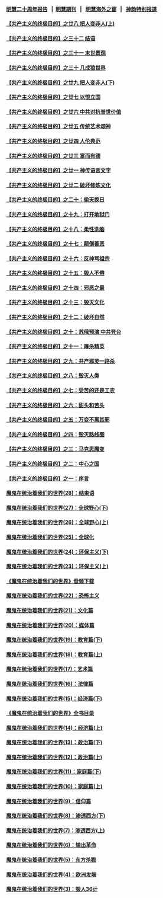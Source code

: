 #### [明慧二十周年报告](https://github.com/gfw-breaker/mh-reports/blob/master/README.md?t=07141736) &nbsp;&nbsp;|&nbsp;&nbsp;[明慧期刊](https://github.com/gfw-breaker/mh-qikan) &nbsp;&nbsp;|&nbsp;&nbsp; [明慧海外之窗](https://github.com/gfw-breaker/mh-news/blob/master/README.md?t=07141736) &nbsp;&nbsp;|&nbsp;&nbsp; [神韵特别报道](https://github.com/gfw-breaker/mh-news/blob/master/shenyun.md?t=07141736) 

#### [【共产主义的终极目的】之廿八 把人变非人(上)](../pages/nsc422/n11340492.md?t=07141736) 

#### [【共产主义的终极目的】之三十二 结语](../pages/nsc422/n11360535.md?t=07141736) 

#### [【共产主义的终极目的】之三十一 末世景观](../pages/nsc422/n11351129.md?t=07141736) 

#### [【共产主义的终极目的】之三十 几成狼世界](../pages/nsc422/n11348280.md?t=07141736) 

#### [【共产主义的终极目的】之廿九 把人变非人(下)](../pages/nsc422/n11344140.md?t=07141736) 

#### [【共产主义的终极目的】之廿七 以恨立国](../pages/nsc422/n11336944.md?t=07141736) 

#### [【共产主义的终极目的】之廿六 中共对抗普世价值](../pages/nsc422/n11324785.md?t=07141736) 

#### [【共产主义的终极目的】之廿五 传统艺术颂神](../pages/nsc422/n11296396.md?t=07141736) 

#### [【共产主义的终极目的】之廿四 人伦典范](../pages/nsc422/n11296397.md?t=07141736) 

#### [【共产主义的终极目的】之廿三 富而有德](../pages/nsc422/n11283598.md?t=07141736) 

#### [【共产主义的终极目的】之廿一 神传语言文字](../pages/nsc422/n11263265.md?t=07141736) 

#### [【共产主义的终极目的】之廿二 破坏修炼文化](../pages/nsc422/n11245728.md?t=07141736) 

#### [【共产主义的终极目的】之二十：偷天换日](../pages/nsc422/n11238846.md?t=07141736) 

#### [【共产主义的终极目的】之十九：打开地狱门](../pages/nsc422/n11206376.md?t=07141736) 

#### [【共产主义的终极目的】之十八：柔性洗脑](../pages/nsc422/n11199994.md?t=07141736) 

#### [【共产主义的终极目的】之十七：颠倒善恶](../pages/nsc422/n11179782.md?t=07141736) 

#### [【共产主义的终极目的】之十六：反神骂祖宗](../pages/nsc422/n11166798.md?t=07141736) 

#### [【共产主义的终极目的】之十五：毁人不倦](../pages/nsc422/n11166792.md?t=07141736) 

#### [【共产主义的终极目的】之十四：邪恶之最](../pages/nsc422/n11150249.md?t=07141736) 

#### [【共产主义的终极目的】之十三：毁灭文化](../pages/nsc422/n11135227.md?t=07141736) 

#### [【共产主义的终极目的】之十二：破坏自然](../pages/nsc422/n11135214.md?t=07141736) 

#### [【共产主义的终极目的】之十：苏俄预演 中共登台](../pages/nsc422/n11118424.md?t=07141736) 

#### [【共产主义的终极目的】之十一：屠杀精英](../pages/nsc422/n11118442.md?t=07141736) 

#### [【共产主义的终极目的】之九：共产邪灵一路杀](../pages/nsc422/n11114139.md?t=07141736) 

#### [【共产主义的终极目的】之八：毁灭人类](../pages/nsc422/n11108503.md?t=07141736) 

#### [【共产主义的终极目的】之七：受苦的还是工农](../pages/nsc422/n11101809.md?t=07141736) 

#### [【共产主义的终极目的】之六：甜头和苦头](../pages/nsc422/n11096971.md?t=07141736) 

#### [【共产主义的终极目的】之五：万变不离其邪](../pages/nsc422/n11091285.md?t=07141736) 

#### [【共产主义的终极目的】之四：毁灭路线图](../pages/nsc422/n11086284.md?t=07141736) 

#### [【共产主义的终极目的】之三：马克思魔变](../pages/nsc422/n11061941.md?t=07141736) 

#### [【共产主义的终极目的】之二：中心之国](../pages/nsc422/n11047728.md?t=07141736) 

#### [【共产主义的终极目的】之一：序言](../pages/nsc422/n11086077.md?t=07141736) 

#### [魔鬼在统治着我们的世界(28)：结束语](../pages/nsc422/n10936246.md?t=07141736) 

#### [魔鬼在统治着我们的世界(27)：全球野心(下)](../pages/nsc422/n10928319.md?t=07141736) 

#### [魔鬼在统治着我们的世界(26)：全球野心(上)](../pages/nsc422/n10900318.md?t=07141736) 

#### [魔鬼在统治着我们的世界(25)：全球化](../pages/nsc422/n10788205.md?t=07141736) 

#### [魔鬼在统治着我们的世界(24)：环保主义(下)](../pages/nsc422/n10695307.md?t=07141736) 

#### [魔鬼在统治着我们的世界(23)：环保主义(上)](../pages/nsc422/n10688613.md?t=07141736) 

#### [《魔鬼在统治着我们的世界》音频下载](../pages/nsc422/n10635553.md?t=07141736) 

#### [魔鬼在统治着我们的世界(22)：恐怖主义](../pages/nsc422/n10614727.md?t=07141736) 

#### [魔鬼在统治着我们的世界(21)：文化篇](../pages/nsc422/n10597706.md?t=07141736) 

#### [魔鬼在统治着我们的世界(20)：媒体篇](../pages/nsc422/n10586579.md?t=07141736) 

#### [魔鬼在统治着我们的世界(19)：教育篇(下)](../pages/nsc422/n10564808.md?t=07141736) 

#### [魔鬼在统治着我们的世界(18)：教育篇(上)](../pages/nsc422/n10526970.md?t=07141736) 

#### [魔鬼在统治着我们的世界(17)：艺术篇](../pages/nsc422/n10499093.md?t=07141736) 

#### [魔鬼在统治着我们的世界(16)：法律篇](../pages/nsc422/n10485969.md?t=07141736) 

#### [魔鬼在统治着我们的世界(15)：经济篇(下)](../pages/nsc422/n10469975.md?t=07141736) 

#### [《魔鬼在统治着我们的世界》全书目录](../pages/nsc422/n10464261.md?t=07141736) 

#### [魔鬼在统治着我们的世界(14)：经济篇(上)](../pages/nsc422/n10457370.md?t=07141736) 

#### [魔鬼在统治着我们的世界(13)：政治篇(下)](../pages/nsc422/n10448270.md?t=07141736) 

#### [魔鬼在统治着我们的世界(12)：政治篇(上)](../pages/nsc422/n10444576.md?t=07141736) 

#### [魔鬼在统治着我们的世界(11)：家庭篇(下)](../pages/nsc422/n10440961.md?t=07141736) 

#### [魔鬼在统治着我们的世界(10)：家庭篇(上)](../pages/nsc422/n10435448.md?t=07141736) 

#### [魔鬼在统治着我们的世界(9)：信仰篇](../pages/nsc422/n10432159.md?t=07141736) 

#### [魔鬼在统治着我们的世界(8)：渗透西方(下)](../pages/nsc422/n10429603.md?t=07141736) 

#### [魔鬼在统治着我们的世界(7)：渗透西方(上)](../pages/nsc422/n10426013.md?t=07141736) 

#### [魔鬼在统治着我们的世界(6)：输出革命](../pages/nsc422/n10421536.md?t=07141736) 

#### [魔鬼在统治着我们的世界(5)：东方杀戮](../pages/nsc422/n10417707.md?t=07141736) 

#### [魔鬼在统治着我们的世界(4)：欧洲发端](../pages/nsc422/n10414890.md?t=07141736) 

#### [魔鬼在统治着我们的世界(3)：毁人36计](../pages/nsc422/n10411583.md?t=07141736) 

